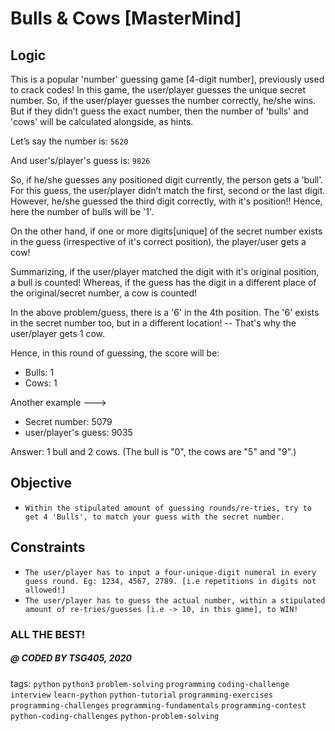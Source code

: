 # Bulls & Cows [MasterMind]

## Logic

This is a popular 'number' guessing game [4-digit number], previously used to crack codes! In this game, the user/player guesses the unique secret number.
So, if the user/player guesses the number correctly, he/she wins.
But if they didn’t guess the exact number, then the number of 'bulls' and 'cows' will be calculated alongside, as hints. 

Let’s say the number is: `5620`

And user's/player's guess is: `9826`

So, if he/she guesses any positioned digit currently, the person gets a 'bull'. For this guess, the user/player didn’t match the first, second or the last digit. 
However, he/she guessed the third digit correctly, with it's position!! Hence, here the number of bulls will be '1'.

On the other hand, if one or more digits[unique] of the secret number exists in the guess (irrespective of it's correct position), the player/user gets a cow!

Summarizing, if the user/player matched the digit with it's original position, a bull is counted!
Whereas, if the guess has the digit in a different place of the original/secret number, a cow is counted! 

In the above problem/guess, there is a '6' in the 4th position. The '6' exists in the secret number too, but in a different location! -- That's why the user/player gets 1 cow. 

Hence, in this round of guessing, the score will be: 

* Bulls: 1
* Cows: 1
 

Another example --->

* Secret number: 5079 
* user/player's guess: 9035

Answer:  1 bull and 2 cows. (The bull is "0", the cows are "5" and "9".)


## Objective

* `Within the stipulated amount of guessing rounds/re-tries, try to get 4 'Bulls', to match your guess with the secret number.`

## Constraints

* `The user/player has to input a four-unique-digit numeral in every guess round. Eg: 1234, 4567, 2789. [i.e repetitions in digits not allowed!]`
* `The user/player has to guess the actual number, within a stipulated amount of re-tries/guesses [i.e -> 10, in this game], to WIN!`


### ALL THE BEST!
##### @ CODED BY TSG405, 2020

tags: `python`  `python3`  `problem-solving`  `programming`  `coding-challenge`  `interview`  `learn-python`  `python-tutorial`  `programming-exercises`  `programming-challenges`  `programming-fundamentals`  `programming-contest`  `python-coding-challenges`  `python-problem-solving`
